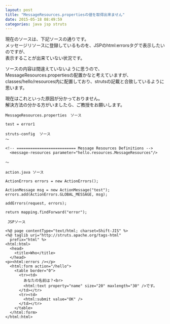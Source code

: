 ```yaml
---
layout: post
title: "MessageResources.propertiesの値を取得出来ません"
date: 2015-05-18 08:49:59
categories: java jsp struts
---
```

<p>現在のソースは、下記ソースの通りです。<br>
メッセージリソースに登録しているものを、JSPのhtml:errorsタグで表示したいのですが、<br>
表示することが出来ていない状況です。</p>

<p>ソースの内容は間違えていないように思うので、<br>
MessageResources.propertiesの配置かなと考えていますが、<br>
classes/hello/resources内に配置しており、strutsの記載と合致しているように思います。</p>

<p>現在はこれといった原因が分かっておりません。<br>
解決方法の分かる方がいましたら、ご教授をお願いします。</p>



<pre class="lang-js prettyprint-override"><code>MessageResources.properties　ソース

test = error1
</code></pre>



<pre class="lang-js prettyprint-override"><code>struts-config  ソース
～

&lt;!-- ========================== Message Resources Definitions --&gt;
  &lt;message-resources parameter="hello.resources.MessageResources"/&gt;

～
</code></pre>



<pre class="lang-js prettyprint-override"><code>action.java ソース

ActionErrors errors = new ActionErrors();

ActionMessage msg = new ActionMessage("test");
errors.add(ActionErrors.GLOBAL_MESSAGE, msg);

addErrors(request, errors);

return mapping.findForward("error");
</code></pre>



<pre class="lang-js prettyprint-override"><code> JSPソース

&lt;%@ page contentType="text/html; charset=Shift-JIS" %&gt;
&lt;%@ taglib uri="http://struts.apache.org/tags-html"
  prefix="html" %&gt;
&lt;html:html&gt;
  &lt;head&gt;
    &lt;title&gt;Who&lt;/title&gt;
  &lt;/head&gt;
&lt;p&gt;&lt;html:errors /&gt;&lt;/p&gt;
  &lt;html:form action="/hello"&gt;
    &lt;table border="0"&gt;
      &lt;tr&gt;&lt;td&gt;
        あなたの名前は？&lt;br&gt;
        &lt;html:text property="name" size="20" maxlength="30" /&gt;です。
      &lt;/td&gt;&lt;/tr&gt;
      &lt;tr&gt;&lt;td&gt;
        &lt;html:submit value="OK" /&gt;
      &lt;/td&gt;&lt;/tr&gt;
    &lt;/table&gt;
  &lt;/html:form&gt;
&lt;/html:html&gt;
</code></pre>
